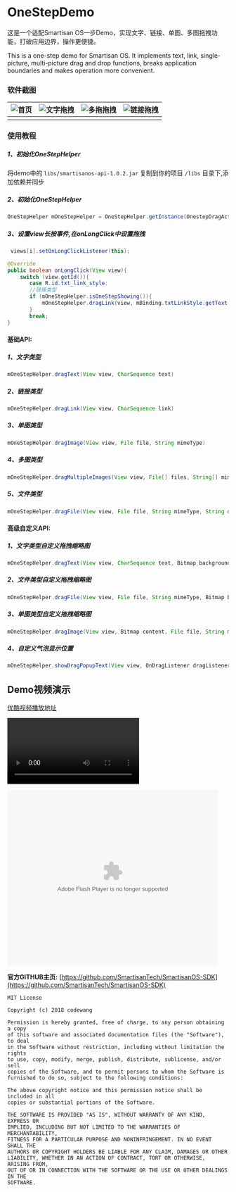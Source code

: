 # OneStepDemo
这是一个适配Smartisan OS一步Demo，实现文字、链接、单图、多图拖拽功能，打破应用边界，操作更便捷。

This is a one-step demo for Smartisan OS. It implements text, link, single-picture, multi-picture drag and drop functions, breaks application boundaries and makes operation more convenient.



### 软件截图

| ![首页](..\pics\1.png) | ![文字拖拽](..\pics\2.png) | ![多拖拖拽](..\pics\3.png) | ![链接拖拽](..\pics\4.png) |
| ---------------------- | -------------------------- | -------------------------- | -------------------------- |
|                        |                            |                            |                            |

### 使用教程

##### 1、初始化OneStepHelper

将demo中的 `libs/smartisanos-api-1.0.2.jar` 复制到你的项目 `/libs` 目录下,添加依赖并同步

##### 2、初始化OneStepHelper

```java
OneStepHelper mOneStepHelper = OneStepHelper.getInstance(OnestepDragActivity.this);
```

##### 3、设置view长按事件,在onLongClick中设置拖拽

```java
 views[i].setOnLongClickListener(this);
```

```java
@Override
public boolean onLongClick(View view){
    switch (view.getId()){
       case R.id.txt_link_style:
       //链接类型
       if (mOneStepHelper.isOneStepShowing()){
           mOneStepHelper.dragLink(view, mBinding.txtLinkStyle.getText().toString().trim());
       }
       break;
}
```



#### **基础API:**

##### 1、文字类型

```java
mOneStepHelper.dragText(View view, CharSequence text)
```

##### 2、链接类型

```java
mOneStepHelper.dragLink(View view, CharSequence link)
```

##### 3、单图类型

```java
mOneStepHelper.dragImage(View view, File file, String mimeType)
```

##### 4、多图类型

```java
mOneStepHelper.dragMultipleImages(View view, File[] files, String[] mimeTypes)
```

##### 5、文件类型

```java
mOneStepHelper.dragFile(View view, File file, String mimeType, String displayname)
```



#### 高级自定义API:

##### 1、文字类型自定义拖拽缩略图

```java
mOneStepHelper.dragText(View view, CharSequence text, Bitmap background, Bitmap content, Bitmap avatar)
```

##### 2、文件类型自定义拖拽缩略图

```java
mOneStepHelper.dragFile(View view, File file, String mimeType, Bitmap background, Bitmap content, Bitmap avatar)
```

##### 3、单图类型自定义拖拽缩略图

```java
mOneStepHelper.dragImage(View view, Bitmap content, File file, String mimeType)
```

##### 4、自定义气泡显示位置

```java
mOneStepHelper.showDragPopupText(View view, OnDragListener dragListener, String content, int x, int y)
```



## Demo视频演示

[优酷视频播放地址](http://v.youku.com/v_show/id_XMzgyMzQyMTM0OA==.html?spm=a2h3j.8428770.3416059.1)

<video id="video" controls="" preload="none">
  <source id="mp4  src="http://player.youku.com/player.php/sid/XMzgyMzQyMTM0OA==/v.swf">
</video>

<embed src='http://player.youku.com/player.php/sid/XMzgyMzQyMTM0OA==/v.swf'
allowFullScreen='true' quality='high' width='480' height='400' align='middle' allowScriptAccess='always' type='application/x-shockwave-flash'>
</embed>

**官方GITHUB主页:**   [https://github.com/SmartisanTech/SmartisanOS-SDK](https://github.com/SmartisanTech/SmartisanOS-SDK)



```
MIT License

Copyright (c) 2018 codewang

Permission is hereby granted, free of charge, to any person obtaining a copy
of this software and associated documentation files (the "Software"), to deal
in the Software without restriction, including without limitation the rights
to use, copy, modify, merge, publish, distribute, sublicense, and/or sell
copies of the Software, and to permit persons to whom the Software is
furnished to do so, subject to the following conditions:

The above copyright notice and this permission notice shall be included in all
copies or substantial portions of the Software.

THE SOFTWARE IS PROVIDED "AS IS", WITHOUT WARRANTY OF ANY KIND, EXPRESS OR
IMPLIED, INCLUDING BUT NOT LIMITED TO THE WARRANTIES OF MERCHANTABILITY,
FITNESS FOR A PARTICULAR PURPOSE AND NONINFRINGEMENT. IN NO EVENT SHALL THE
AUTHORS OR COPYRIGHT HOLDERS BE LIABLE FOR ANY CLAIM, DAMAGES OR OTHER
LIABILITY, WHETHER IN AN ACTION OF CONTRACT, TORT OR OTHERWISE, ARISING FROM,
OUT OF OR IN CONNECTION WITH THE SOFTWARE OR THE USE OR OTHER DEALINGS IN THE
SOFTWARE.
```
